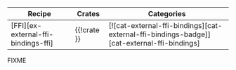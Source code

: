 | Recipe | Crates | Categories |
|--------|--------|------------|
| [FFI][ex-external-ffi-bindings-ffi] | {{!crate }} | [![cat-external-ffi-bindings][cat-external-ffi-bindings-badge]][cat-external-ffi-bindings] |

<div class="hidden">
FIXME
</div>
